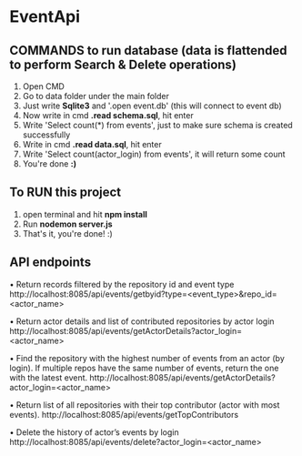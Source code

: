 # EventApi

## COMMANDS to run database (data is flattended to perform Search & Delete operations)
1. Open CMD
2. Go to data folder under the main folder
3. Just write **Sqlite3** and '.open event.db' (this will connect to event db)
4. Now write in cmd **.read schema.sql**, hit enter
5. Write 'Select count(*) from events', just to make sure schema is created successfully
6. Write in cmd **.read data.sql**, hit enter
7. Write 'Select count(actor_login) from events', it will return some count
8. You're done **:)**

## To RUN this project
1. open terminal and hit **npm install**
2. Run **nodemon server.js** 
3. That's it, you're done! :)

## API endpoints
•	Return records filtered by the repository id and event type
   http://localhost:8085/api/events/getbyid?type=<event_type>&repo_id=<actor_name>

• Return actor details and list of contributed repositories by actor login
   http://localhost:8085/api/events/getActorDetails?actor_login=<actor_name>
   
•	Find the repository with the highest number of events from an actor (by login). If multiple repos have the same number of events, return the one with the latest event.
   http://localhost:8085/api/events/getActorDetails?actor_login=<actor_name>
   
•	Return list of all repositories with their top contributor (actor with most events).
   http://localhost:8085/api/events/getTopContributors
   
•	Delete the history of actor’s events by login
   http://localhost:8085/api/events/delete?actor_login=<actor_name>
